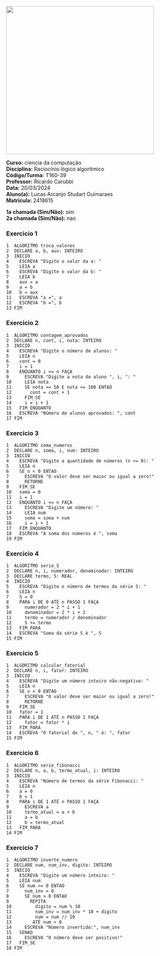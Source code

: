 <img src="https://drive.google.com/uc?id=1SOzRTjUt7cuBJpSqoK90fcAiKBrnpUJo" width="400">

**Curso:** ciencia da computação <br>
**Disciplina:** Raciocínio lógico algorítmico <br>
**Código/Turma:** T160-39 <br>
**Professor:** Ricardo Carubbi <br>
**Data:** 20/03/2024 <br>
**Aluno(a):** Lucas Arcanjo Studart Guimaraes <br>
**Matrícula:** 2418615 <br>

**1a chamada (Sim/Não):** sim <br>
**2a chamada (Sim/Não):** nao

### Exercicio 1
```
1  ALGORITMO troca_valores
2  DECLARE a, b, aux: INTEIRO
3  INICIO
4    ESCREVA "Digite o valor da a: "
5    LEIA a
6    ESCREVA "Digite o valor da b: "
7    LEIA b
8    aux = a
9    a = b
10   b = aux
11   ESCREVA "a =", a
12   ESCREVA "b =", b
13 FIM
```
### Exercicio 2
```
1  ALGORITMO contagem_aprovados
2  DECLARE n, cont, i, nota: INTEIRO
3  INICIO
4    ESCREVA "Digite o número de alunos: "
5    LEIA n
6    cont = 0
7    i = 1
8    ENQUANTO i <= n FAÇA
9      ESCREVA "Digite a nota do aluno ", i, ": "
10     LEIA nota
11     SE nota >= 50 E nota <= 100 ENTAO
12       cont = cont + 1
13     FIM_SE
14     i = i + 1
15   FIM_ENQUANTO
16   ESCREVA "Número de alunos aprovados: ", cont
17 FIM

```
### Exercicio 3
```
1  ALGORITMO soma_numeros
2  DECLARE n, soma, i, num: INTEIRO
3  INICIO
4    ESCREVA "Digite a quantidade de números (n >= 0): "
5    LEIA n
6    SE n < 0 ENTAO
7      ESCREVA "O valor deve ser maior ou igual a zero!"
8      RETORNE
9    FIM_SE
10   soma = 0
11   i = 1
12   ENQUANTO i <= n FAÇA
13     ESCREVA "Digite um número: "
14     LEIA num
15     soma = soma + num
16     i = i + 1
17   FIM_ENQUANTO
18   ESCREVA "A soma dos números é ", soma
19 FIM

```
### Exercicio 4
```
1  ALGORITMO serie_S
2  DECLARE n, i, numerador, denominador: INTEIRO
3  DECLARE termo, S: REAL
4  INICIO
5    ESCREVA "Digite o número de termos da série S: "
6    LEIA n
7    S = 0
8    PARA i DE 0 ATÉ n PASSO 1 FAÇA
9      numerador = 2 * i + 1
10     denominador = 2 * i + 2
11     termo = numerador / denominador
12     S += termo
13   FIM_PARA
14   ESCREVA "Soma da série S é ", S
15 FIM

```
### Exercicio 5
```
1  ALGORITMO calcular_fatorial
2  DECLARE n, i, fator: INTEIRO
3  INICIO
4    ESCREVA "Digite um número inteiro não-negativo: "
5    LEIA n
6    SE n < 0 ENTAO
7      ESCREVA "O valor deve ser maior ou igual a zero!"
8      RETORNE
9    FIM_SE
10   fator = 1
11   PARA i DE 1 ATÉ n PASSO 1 FAÇA
12     fator = fator * i
13   FIM_PARA
14   ESCREVA "O fatorial de ", n, " é: ", fator
15 FIM

```
### Exercicio 6
```
1  ALGORITMO serie_fibonacci
2  DECLARE n, a, b, termo_atual, i: INTEIRO
3  INICIO
4    ESCREVA "Número de termos da série Fibonacci: "
5    LEIA n
6    a = 0
7    b = 1
8    PARA i DE 1 ATÉ n PASSO 1 FAÇA
9      ESCREVA a
10     termo_atual = a + b
11     a = b
12     b = termo_atual
13   FIM_PARA
14 FIM

```
### Exercicio 7
```
1  ALGORITMO inverte_numero
2  DECLARE num, num_inv, digito: INTEIRO
3  INICIO
4    ESCREVA "Digite um número inteiro: "
5    LEIA num
6    SE num >= 0 ENTAO
7      num_inv = 0
8      SE num > 0 ENTAO
9        REPITA
10         digito = num % 10
11         num_inv = num_inv * 10 + digito
12         num = num // 10
13        ATÉ num > 0
14     ESCREVA "Número invertido:", num_inv
15   SENAO
16     ESCREVA "O número deve ser positivo!"
17   FIM_SE
18 FIM

```
